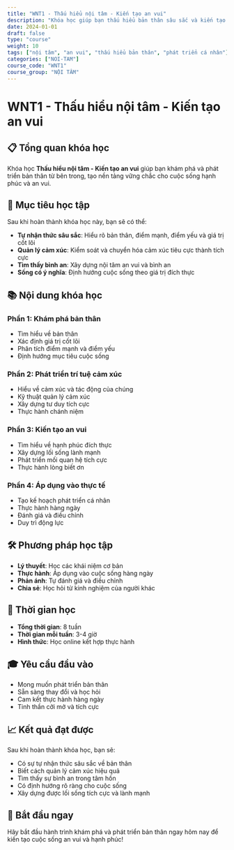 ```yaml
---
title: "WNT1 - Thấu hiểu nội tâm - Kiến tạo an vui"
description: "Khóa học giúp bạn thấu hiểu bản thân sâu sắc và kiến tạo cuộc sống an vui"
date: 2024-01-01
draft: false
type: "course"
weight: 10
tags: ["nội tâm", "an vui", "thấu hiểu bản thân", "phát triển cá nhân"]
categories: ["NOI-TAM"]
course_code: "WNT1"
course_group: "NỘI TÂM"
---
```


# WNT1 - Thấu hiểu nội tâm - Kiến tạo an vui

## 📋 Tổng quan khóa học

Khóa học **Thấu hiểu nội tâm - Kiến tạo an vui** giúp bạn khám phá và phát triển bản thân từ bên trong, tạo nền tảng vững chắc cho cuộc sống hạnh phúc và an vui.

## 🎯 Mục tiêu học tập

Sau khi hoàn thành khóa học này, bạn sẽ có thể:

- **Tự nhận thức sâu sắc**: Hiểu rõ bản thân, điểm mạnh, điểm yếu và giá trị cốt lõi
- **Quản lý cảm xúc**: Kiểm soát và chuyển hóa cảm xúc tiêu cực thành tích cực
- **Tìm thấy bình an**: Xây dựng nội tâm an vui và bình an
- **Sống có ý nghĩa**: Định hướng cuộc sống theo giá trị đích thực

## 📚 Nội dung khóa học

### Phần 1: Khám phá bản thân
- Tìm hiểu về bản thân
- Xác định giá trị cốt lõi
- Phân tích điểm mạnh và điểm yếu
- Định hướng mục tiêu cuộc sống

### Phần 2: Phát triển trí tuệ cảm xúc
- Hiểu về cảm xúc và tác động của chúng
- Kỹ thuật quản lý cảm xúc
- Xây dựng tư duy tích cực
- Thực hành chánh niệm

### Phần 3: Kiến tạo an vui
- Tìm hiểu về hạnh phúc đích thực
- Xây dựng lối sống lành mạnh
- Phát triển mối quan hệ tích cực
- Thực hành lòng biết ơn

### Phần 4: Áp dụng vào thực tế
- Tạo kế hoạch phát triển cá nhân
- Thực hành hàng ngày
- Đánh giá và điều chỉnh
- Duy trì động lực

## 🛠️ Phương pháp học tập

- **Lý thuyết**: Học các khái niệm cơ bản
- **Thực hành**: Áp dụng vào cuộc sống hàng ngày
- **Phản ánh**: Tự đánh giá và điều chỉnh
- **Chia sẻ**: Học hỏi từ kinh nghiệm của người khác

## 📅 Thời gian học

- **Tổng thời gian**: 8 tuần
- **Thời gian mỗi tuần**: 3-4 giờ
- **Hình thức**: Học online kết hợp thực hành

## 🎓 Yêu cầu đầu vào

- Mong muốn phát triển bản thân
- Sẵn sàng thay đổi và học hỏi
- Cam kết thực hành hàng ngày
- Tinh thần cởi mở và tích cực

## 📈 Kết quả đạt được

Sau khi hoàn thành khóa học, bạn sẽ:

- Có sự tự nhận thức sâu sắc về bản thân
- Biết cách quản lý cảm xúc hiệu quả
- Tìm thấy sự bình an trong tâm hồn
- Có định hướng rõ ràng cho cuộc sống
- Xây dựng được lối sống tích cực và lành mạnh

## 🚀 Bắt đầu ngay

Hãy bắt đầu hành trình khám phá và phát triển bản thân ngay hôm nay để kiến tạo cuộc sống an vui và hạnh phúc!
